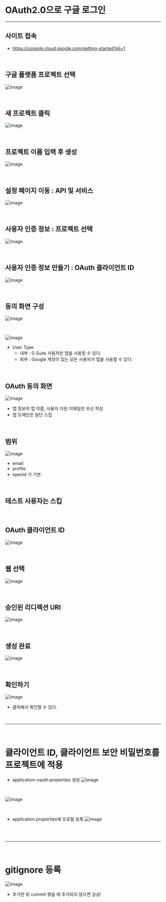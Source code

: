# OAuth2.0으로 구글 로그인

<hr>

## 사이트 접속
 - https://console.cloud.google.com/getting-started?pli=1 

<br>

## 구글 플랫폼 프로젝트 선택

![image](https://user-images.githubusercontent.com/74396651/199977257-76dfc28f-e98b-4897-b85f-7a172510fe66.png)

<br>

## 새 프로젝트 클릭

![image](https://user-images.githubusercontent.com/74396651/199977461-efb7a3e8-3781-4687-ba00-fe6c71fda742.png)

<br>

## 프로젝트 이름 입력 후 생성

![image](https://user-images.githubusercontent.com/74396651/199977768-fc128110-5f91-4b4d-8cec-40b86d122be5.png)

<br>

## 설정 페이지 이동 : API 및 서비스

![image](https://user-images.githubusercontent.com/74396651/199977944-e65e95c7-6f55-4f66-9ecd-74ab0b568916.png)

<br>

## 사용자 인증 정보 : 프로젝트 선택

![image](https://user-images.githubusercontent.com/74396651/199978103-4a6e8187-bc07-430d-9120-2b4b6e8504bf.png)

<br>

## 사용자 인증 정보 만들기 : OAuth 클라이언트 ID

![image](https://user-images.githubusercontent.com/74396651/199978223-8a7c1181-20db-44a0-9b4a-e4daf6f31333.png)

<br>

## 동의 화면 구성

![image](https://user-images.githubusercontent.com/74396651/199978385-dfa59aa4-a6a1-48be-a744-63ee50279a6e.png)

<br>

![image](https://user-images.githubusercontent.com/74396651/199979027-31aa407d-8642-4632-9623-c3d381d512e7.png)
- User Type
   - 내부 : G Suite 사용자만 앱을 사용할 수 있다.
   - 외부 : Google 계정이 있는 모든 사용자가 앱을 사용할 수 있다.

<br>

## OAuth 동의 화면
![image](https://user-images.githubusercontent.com/74396651/199982445-e10cc70c-517c-45fe-8e3d-fb824ebae6e2.png)

- 앱 정보의 앱 이름, 사용자 지원 이메일만 우선 작성
- 앱 도메인은 일단 스킵

<br>

## 범위
![image](https://user-images.githubusercontent.com/74396651/199982724-75485a05-59de-4730-b7e7-52d59ca1c008.png)

- email
- profile
- openid 가 기본.

<br>

## 테스트 사용자는 스킵

<br>

## OAuth 클라이언트 ID
![image](https://user-images.githubusercontent.com/74396651/199983540-bbef1d78-cf14-46fe-bd41-5e19a083671b.png)

<br>

## 웹 선택
![image](https://user-images.githubusercontent.com/74396651/199983595-6553fd09-9b4c-433c-b93d-301a5e8a4c45.png)

<br>

## 승인된 리디렉션 URI
![image](https://user-images.githubusercontent.com/74396651/199983842-26408e1b-f34a-46de-8475-d2ac0a4deada.png)

<br>

## 생성 완료
![image](https://user-images.githubusercontent.com/74396651/199983963-78869b3a-647d-428f-a823-78ed52e2358e.png)

<br>

## 확인하기
![image](https://user-images.githubusercontent.com/74396651/199984260-74953f63-b146-4270-83ee-71b093bf03f3.png)
- 클릭해서 확인할 수 있다.

<br>
<hr>
<br>

# 클라이언트 ID, 클라이언트 보안 비밀번호를 프로젝트에 적용

- application-oauth.properties 생성
![image](https://user-images.githubusercontent.com/74396651/199986150-9437d439-bb53-4aae-86d4-ad14a2139d55.png)

<br>

![image](https://user-images.githubusercontent.com/74396651/199986251-c48b38a7-d111-4bed-ae40-0fc2a4a2673f.png)

<br>

- application.properties에 프로필 등록
![image](https://user-images.githubusercontent.com/74396651/199986912-fd78b8c2-e229-40c2-8e07-d45109c80deb.png)

<br>

<br>
<hr>
<br>

# gitignore 등록

![image](https://user-images.githubusercontent.com/74396651/199987227-6b7f16dd-f047-448b-93fb-976cda276f35.png)

- 추가한 뒤 commit 했을 때 추가되지 않으면 성공!





